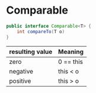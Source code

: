 # Comparable

```java
public interface Comparable<T> {
	int compareTo(T o)
}
```

| resulting value | Meaning|
|---|---|
|zero| 0 == this |
|negative|this < o |
|positive|this > o|
